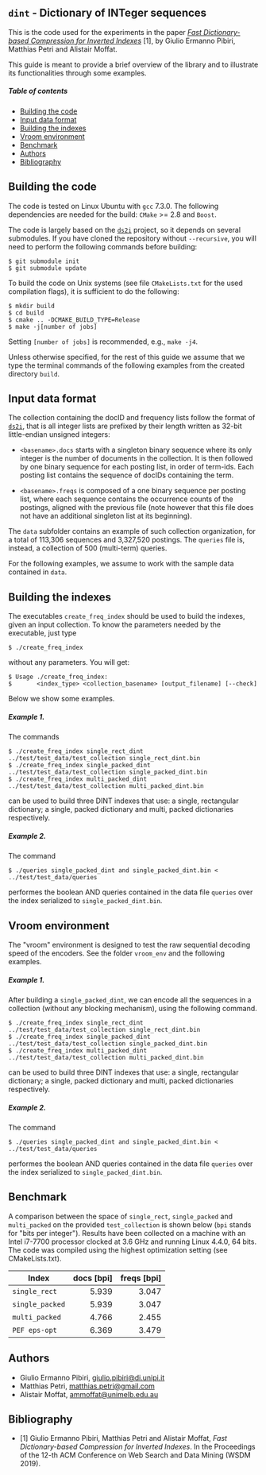 `dint` - Dictionary of INTeger sequences
-------

This is the code used for the experiments in the paper [*Fast Dictionary-based Compression for Inverted Indexes*](http://pages.di.unipi.it/pibiri/papers/WSDM19.pdf) [1], by Giulio Ermanno Pibiri, Matthias Petri and Alistair Moffat.

This guide is meant to provide a brief overview of the library and to illustrate its functionalities through some examples.
##### Table of contents
* [Building the code](#building-the-code)
* [Input data format](#input-data-format)
* [Building the indexes](#building-the-indexes)
* [Vroom environment](#vroom-environment)
* [Benchmark](#benchmark)
* [Authors](#authors)
* [Bibliography](#bibliography)

Building the code
-----------------

The code is tested on Linux Ubuntu with `gcc` 7.3.0. The following dependencies are needed for the build: `CMake` >= 2.8 and `Boost`.

The code is largely based on the [`ds2i`](https://github.com/ot/ds2i) project, so it depends on several submodules. If you have cloned the repository without `--recursive`, you will need to perform the following commands before
building:

    $ git submodule init
    $ git submodule update

To build the code on Unix systems (see file `CMakeLists.txt` for the used compilation flags), it is sufficient to do the following:

    $ mkdir build
    $ cd build
    $ cmake .. -DCMAKE_BUILD_TYPE=Release
    $ make -j[number of jobs]

Setting `[number of jobs]` is recommended, e.g., `make -j4`.

Unless otherwise specified, for the rest of this guide we assume that we type the terminal commands of the following examples from the created directory `build`.


Input data format
-----------------
The collection containing the docID and frequency lists follow the format of [`ds2i`](https://github.com/ot/ds2i), that is all integer lists are prefixed by their length written as 32-bit little-endian unsigned integers:

* `<basename>.docs` starts with a singleton binary sequence where its only
  integer is the number of documents in the collection. It is then followed by
  one binary sequence for each posting list, in order of term-ids. Each posting
  list contains the sequence of docIDs containing the term.

* `<basename>.freqs` is composed of a one binary sequence per posting list, where
  each sequence contains the occurrence counts of the postings, aligned with the
  previous file (note however that this file does not have an additional
  singleton list at its beginning).

The `data` subfolder contains an example of such collection organization, for a total of 113,306 sequences and 3,327,520 postings. The `queries` file is, instead, a collection of 500 (multi-term) queries.

For the following examples, we assume to work with the sample data contained in `data`.

Building the indexes
--------------------

The executables `create_freq_index` should be used to build the indexes, given an input collection. To know the parameters needed by the executable, just type

    $ ./create_freq_index

without any parameters. You will get:

    $ Usage ./create_freq_index:
    $       <index_type> <collection_basename> [output_filename] [--check]

Below we show some examples.

##### Example 1.
The commands

    $ ./create_freq_index single_rect_dint ../test/test_data/test_collection single_rect_dint.bin
    $ ./create_freq_index single_packed_dint ../test/test_data/test_collection single_packed_dint.bin
    $ ./create_freq_index multi_packed_dint ../test/test_data/test_collection multi_packed_dint.bin

can be used to build three DINT indexes that use: a single, rectangular dictionary; a single, packed dictionary and multi, packed dictionaries respectively.

##### Example 2.
The command

    $ ./queries single_packed_dint and single_packed_dint.bin < ../test/test_data/queries

performes the boolean AND queries contained in the data file `queries` over the index serialized to `single_packed_dint.bin`.

Vroom environment
-----------------
The "vroom" environment is designed to test the raw sequential decoding speed
of the encoders. See the folder `vroom_env` and the following examples.

##### Example 1.
After building a `single_packed_dint`, we can encode all the sequences in a collection
(without any blocking mechanism), using the following command.

    $ ./create_freq_index single_rect_dint ../test/test_data/test_collection single_rect_dint.bin
    $ ./create_freq_index single_packed_dint ../test/test_data/test_collection single_packed_dint.bin
    $ ./create_freq_index multi_packed_dint ../test/test_data/test_collection multi_packed_dint.bin

can be used to build three DINT indexes that use: a single, rectangular dictionary; a single, packed dictionary and multi, packed dictionaries respectively.

##### Example 2.
The command

    $ ./queries single_packed_dint and single_packed_dint.bin < ../test/test_data/queries

performes the boolean AND queries contained in the data file `queries` over the index serialized to `single_packed_dint.bin`.


Benchmark
---------

A comparison between the space of `single_rect`, `single_packed` and `multi_packed` on the provided `test_collection` is shown below (`bpi` stands for "bits per integer"). Results have been collected on a machine with an Intel i7-7700 processor clocked at 3.6 GHz and running Linux 4.4.0, 64 bits. The code was compiled using the highest optimization setting (see CMakeLists.txt).

|     **Index**     |**docs [bpi]**  |**freqs [bpi]**  |
|-------------------|---------------:|----------------:|
|`single_rect`      | 5.939          | 3.047           |
|`single_packed`    | 5.939          | 3.047           |
|`multi_packed`     | 4.766          | 2.455           |
|`PEF eps-opt`      | 6.369          | 3.479           |


Authors
-------
* Giulio Ermanno Pibiri, <giulio.pibiri@di.unipi.it>
* Matthias Petri, <matthias.petri@gmail.com>
* Alistair Moffat, <ammoffat@unimelb.edu.au>

Bibliography
------------
* [1] Giulio Ermanno Pibiri, Matthias Petri and Alistair Moffat, *Fast Dictionary-based Compression for Inverted Indexes*. In the Proceedings of the 12-th ACM Conference on Web Search and Data Mining (WSDM 2019).